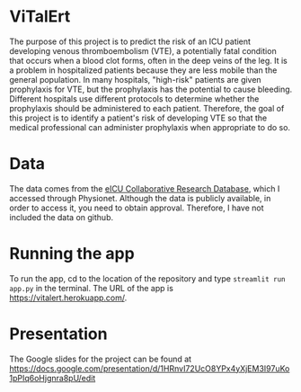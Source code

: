 # ViTalErt
The purpose of this project is to predict the risk of an ICU patient developing venous thromboembolism (VTE), a  potentially fatal condition that occurs when a blood clot forms, often in the deep veins of the leg.  It is a problem in hospitalized patients because they are less mobile than the general population. In many hospitals, "high-risk" patients are given prophylaxis for VTE, but the prophylaxis has the potential to cause bleeding. Different hospitals use different protocols to determine whether the prophylaxis should be administered to each patient. Therefore, the goal of this project is to identify a patient's risk of developing VTE so that the medical professional can administer prophylaxis when appropriate to do so.

# Data
The data comes from the [eICU Collaborative Research Database](https://eicu-crd.mit.edu/), which I accessed through Physionet. Although the data is publicly available, in order to access it, you need to obtain approval. Therefore, I have not included the data on github.

# Running the app
To run the app, cd to the location of the repository and type ```streamlit run app.py``` in the terminal. The URL of the app is https://vitalert.herokuapp.com/.

# Presentation
The Google slides for the project can be found at https://docs.google.com/presentation/d/1HRnvI72UcO8YPx4yXjEM3I97uKo1pPIq6oHjgnra8pU/edit
